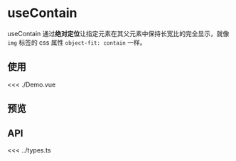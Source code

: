 <script setup lang="ts">
import Demo from './Demo.vue'
</script>

# useContain

useContain 通过**绝对定位**让指定元素在其父元素中保持长宽比的完全显示，就像 `img` 标签的 css 属性 `object-fit: contain` 一样。

## 使用

<<< ./Demo.vue

## 预览

<Demo />

## API

<<< ../types.ts
